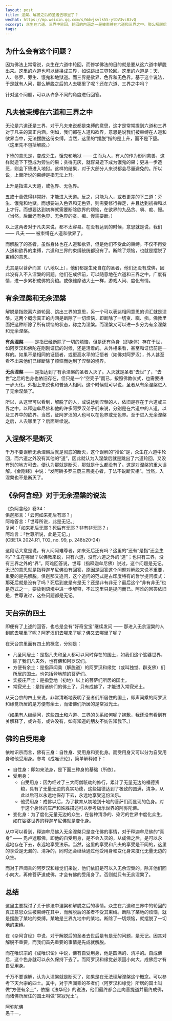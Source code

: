 ```yaml
---
layout: post
title: 涅槃、解脱之后的圣者去哪里了？
wechat: https://mp.weixin.qq.com/s/Wdwjsvlk55-ytDV3vcB3vQ
excerpt: 众生在六道、三界中轮回，轮回的内涵之一是被束缚在六道和三界之中。那么解脱后的圣者们去了哪里呢？本文分别从无记，有余涅槃，无余涅槃，天台四土和自受用身的角度进行了阐述。
tags:
---
```


## 为什么会有这个问题？

因为佛法上常常说，众生在六道中轮回，而修学佛法的目的就是要从这六道中解脱出来。这里的六道也可以替换成三界，如说跳出三界轮回。这里的六道是：天、人、修罗、旁生、饿鬼和地狱道。而三界是欲界、色界和无色界。基于这个说法，于是就有人问，那么解脱之后的人去哪里了呢？还在六道、三界之中吗？

针对这个问题，可以从许多不同的角度进行回答。

## 凡夫被束缚在六道和三界之中

无论是六道还是三界，对于凡夫来说都是束缚的意思，这才是常常提到六道和三界对于凡夫的真正内涵。例如，我们都在人道和欲界，意思是说我们被束缚在人道和欲界当中，无法摆脱这份束缚。当然，这里的“摆脱”指的是上升，而不是下堕。（这里先不包括解脱。）

下堕的意思是，变成旁生，饿鬼和地狱 —— 生而为人，有人的作为形同禽兽，这样就造下下堕成为旁生的果；贪得无厌，就容易造下成为饿鬼的果；更进一步造恶，则会下堕进入地狱。这样的结果，对于大部分人来说都会尽量避免的。所以说，上面所说的束缚是指无法上升。

上升是指进入天道，或色界、无色界。

五戒十善做得非常好，才能进入天道。反之，只能为人，或者更差的下三道：旁生、饿鬼和地狱。而想要进入色界和无色界，则需要修行禅定，并且达到初禅和以上才行。而想要达到初禅就需要断除欲界的烦恼，在欲界的九品贪、嗔、痴、慢。（当然，后面还有色界、无色界的贪、痴、慢需要断。）

以上这两者对于凡夫来说，都不太容易。在没有达到的时候，意思就是说，我们 —— 凡夫 —— 被束缚在人道和欲界了。

而解脱了的圣者，虽然身体也在人道和欲界，但是他们不受此的束缚。不仅不再受人道和欲界的束缚，六道和三界的束缚统统都没有了。断除了烦恼，也就是摆脱了束缚的意思。

尤其是以菩萨而言（八地以上），他们都是生死自在的圣者，他们还没有成佛，因此没有入不入涅槃的问题。他们在成佛前，可以随意地在六道和三界之中，广度有情，进一步累积成佛的资粮。或像维摩诘大士一样，游戏人间、度化有情。

## 有余涅槃和无余涅槃

解脱是指脱离六道轮回、跳出三界的意思，另一个可以表达相同意思的词汇就是涅槃。这两个概念真正的内涵是断除了一切烦恼，即断除了一切贪、瞋、痴。佛教里面把这种断除了所有烦恼的状态，称之为涅槃。而涅槃又可以进一步分为有余涅槃和无余涅槃。

**有余涅槃** —— 是指已经断除了一切的烦恼，但是还有色身（即身体）存在于世，如阿罗汉和佛陀在刚刚证悟的时候，还是活着的。从外相来看，甚至和证悟前是一样的。如果不是相同的证悟者，或更高水平的证悟者（如佛对阿罗汉），外人甚至看不出来他们已经断除了烦恼而达到了涅槃的境界。

**无余涅槃** —— 是指达到了有余涅槃的圣者入灭了。入灭就是圣者“去世”了，“去世”之后的色身也依旧存在，但只是一个“空壳子”而已，按照佛教仪式，也需要进一步火化。外相上来说也和普通人相同。这个时候就可以说，圣者从有余涅槃进入了无余涅槃了。

所以，从这里可以看到，解脱了的人，或说达到涅槃的人，依旧是存在于六道或三界之中。以释迦牟尼佛和他的许多阿罗汉弟子们来说，分别是在六道中的人道，以及三界中的欲界。当然，证阿罗汉的人也可以在色界或无色界。至于进入无余涅槃之后，人去哪里了？后面继续说。

## 入涅槃不是断灭

千万不要误解无余涅槃后就是彻底的断灭，这个误解的“推论”是，众生在六道中轮回，而六道之外没有其他的“道”，因此就认为入涅槃后就是跳出了六道轮回，又没有别的地方可去，便认为那就是断灭，那就是什么都没有了。这是对涅槃的重大误解。《金刚经》中说：“发阿耨多罗三藐三菩提心者，于法不说断灭相”。当然，入涅槃也不是断灭了。

## 《杂阿含经》对于无余涅槃的说法

《杂阿含经》卷34：<br>
俱迦那言：「云何如来死后有耶？」<br>
阿难答言：「世尊所说，此是无记。」<br>
复问：「如来死后无耶？死后有无耶？非有非无耶？」<br>
阿难言：「世尊所说，此是无记。」<br>
(CBETA 2024.R1, T02, no. 99, p. 248b20-24)

这段话大意是说，有人问阿难尊者，如来死后还有吗？这里的“还有”是指“还会生吗”？生在哪里？以佛教来说，只有六道，没有六道之外的“道”；也只有三界，没有三界之外的“界”。阿难回答说，世尊（指释迦牟尼佛）说过，这个问题是无记。无记的意思就是指释迦牟尼佛没有回答，原因是回答这个问题对解脱来说不重要，重要的是先解脱。俱迦那又追问，这个追问的范式是古印度特有的哲学提问模式：那死后就是没有了吗？死后到底是有是无？还是非有非无？最后这个“非有非无”也是范式之一，要放到语境中进一步解释，不过这里只是提问而已。阿难的回答依旧是，世尊说过，这些问题都是无记。

## 天台宗的四土

即便有了上述的回答，也总是会有“好奇宝宝”继续发问 —— 那进入无余涅槃的人到底去哪里了呢？阿罗汉们去哪来了呢？佛又去哪里了呢？

在天台宗里面有四土的概念，分别是：

* 凡圣同居土：是指凡夫和圣人都可以同时存在的国土，如我们这个娑婆世界，除了我们凡夫外，也有佛和阿罗汉们。
* 方便有余土：是指声闻乘（解脱道）的阿罗汉和缘觉（或叫独觉、辟支佛）们所居的国土。也包括登地前的菩萨们。
* 实报庄严土：是指登地（初地）以上的菩萨们所居的国土。
* 常寂光土：是指诸佛们的佛土了，只有成佛了，才能进入常寂光土。

从天台宗的四土来说，非常清晰地表明了圣者们所居住的国土，即声闻乘的阿罗汉和缘觉所居的是方便有余土，而诸佛们所居的是常寂光土。

（如果有人继续问，这些四土和六道、三界的关系如何呢？抱歉，我还没有看到有关解释了，或许有，或许没有，如有知道的朋友不妨告知我下。）

## 佛的自受用身

依唯识宗而言，佛有三身：自性身、受用身和变化身。而受用身又可以分为自受用身和他受用身。参考《成唯识论》，简单解释如下：

* 自性身：即如来法身，是下面三种身的基础（所依）。
* 受用身：
  * 自受用身：因为经过了三大阿僧祇劫的修行，累计了无量无边的福德资粮，具有了无量无边的真实功德，这些福德达到了极致的圆满，清净，从此以后可以永远地保存下去，永远地享受这份法乐。
  * 他受用身：成佛以后，为了教育从初地到十地的菩萨们而显现的色身。对于这个身体的庄严和殊胜描述可以参考极乐世界的阿弥陀佛。
* 变化身：为了度化无量无边的众生，在各种清净的、染污的世界中度化众生，如在娑婆世界的释迦牟尼佛就是变化身。

从中可以看到，释迦牟尼佛入无余涅槃只是变化佛的事情，对于释迦牟尼佛的“真身” —— 毘卢遮那佛，即他的自受用身，是不会入灭的，从成佛之后，是可以永远地存在下去，永远地享受法乐。当然，这里的享受和凡夫的享受是不同的，这里的享受是无漏的、清净的，同时还会继续通过他受用身和变化身来度化无量无边的众生。

而对于声闻乘的阿罗汉和缘觉们来说，他们依旧是可以入无余涅槃的。除非他们回小向大，再修菩萨道成佛，才会有佛的受用身了。否则就只有无余涅槃了。

## 总结

这里主要探讨了关于佛法中涅槃和解脱之后的事情。众生在六道和三界中的轮回的真正意思众生被束缚在其中，而解脱后的圣者不受其束缚。断除了某地的烦恼，就是摆脱了某地的束缚。某地是三界九地中的某地。断除了一切烦恼，就摆脱了一切地的束缚。

在《杂阿含经》中说，对于解脱后的圣者去世后是有是无的问题，是无记。因其对解脱不重要，而我们首先重要的事情是先成就解脱。

而在唯识宗的《成唯识论》中说，佛有自受用身，他是圆满的、清净的。自成佛后，这个色身就可以永久保持下去了。而阿罗汉和缘觉必须回小向大，成佛后才有自受用身。

千万不要误解，认为入涅槃就是断灭了，如果是在无法理解涅槃这个概念。可以参考下天台宗的四土。其中，对于声闻乘的圣者们（阿罗汉和缘觉）所居的国土叫做“方便有余土”，依据《法华经》的说法，他们最终都会走向菩提道并最终成佛，而诸佛所居住的国土叫做“常寂光土”。

阿弥陀佛<br>
愚千一。

